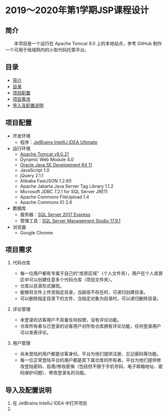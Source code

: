 # 2019～2020年第1学期JSP课程设计

## 简介

&emsp;&emsp;本项目是一个运行在 Apache Tomcat 9.0 上的本地站点，参考 GitHub 制作一个可用于局域网内的小型代码托管平台。

## 目录

- [简介](#简介)
- [目录](#目录)
- [项目配置](#项目配置)
- [项目需求](#项目需求)
- [导入及配置说明](#导入及配置说明)

## 项目配置

- 开发环境
  - 程序：[JetBrains IntelliJ IDEA Ultimate](https://www.jetbrains.com/idea/)
- 运行环境
  - [Apache Tomcat v9.0.21](https://tomcat.apache.org/download-90.cgi)
  - Dynamic Web Module 4.0
  - [Oracle Java SE Development Kit 11](https://www.oracle.com/technetwork/java/javase/downloads/jdk11-downloads-5066655.html)
  - JavaScript 1.0
  - jQuery 2.1.1
  - Alibaba FastJSON 1.2.60
  - Apache Jakarta Java Server Tag Library 1.1.2
  - Microsoft JDBC 7.2.1 for SQL Server JRE11
  - Apache Commons FileUpload 1.4
  - Apache Commons IO 2.6
- 数据库
  - 服务器：[SQL Server 2017 Express](https://www.microsoft.com/zh-cn/sql-server/sql-server-downloads)
  - 管理工具：[SQL Server Management Studio 17.9.1](https://docs.microsoft.com/zh-cn/sql/ssms/download-sql-server-management-studio-ssms?view=sql-server-2017)
- 浏览器
  - Google Chrome

## 项目需求

1. 代码仓库

   - 每一位用户都有专属于自己的“库房区域”（个人文件夹），用户在个人库房区中可以创建任意多个代码仓库（项目文件夹）。
   - 仓库以目录形式展现。
   - 能够将文件上传至指定目录，当路径不存在时，可递归创建目录。
   - 可以删除指定目录下的文件，当指定对象为目录时，可以递归删除目录。

2. 评论管理

   - 未登录的访客用户不具备任何权限，没有评论功能。
   - 仓库所有者与已登录的访客用户对所有仓库拥有评论功能，任何登录用户可以发表评论。

3. 用户管理

   - 尚未登陆的用户都是访客身份。平台为他们提供注册、忘记密码等功能。
   - 每一位正常登陆平台的用户都是其下属仓库的所有者。平台为他们提供修改登陆密码、启用/修改密保（包括但不限于手机号码、电子邮箱地址、密码保护问题）、修改登录名的功能。
   
## 导入及配置说明

1. 在 JetBrains IntelliJ IDEA 中打开项目
2. 
